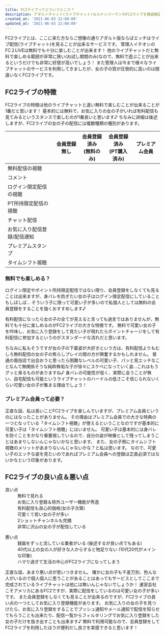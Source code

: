 ```yaml
---
title: FC2ライブってどういうところ？
description: アダルトチャット(ライブチャット)ならナンバーワンのFC2ライブを徹底解説！管理人オススメのポイントをわかりやすく解説しています♪無料で楽しめるアダルトチャットで今夜のおかずを探してみましょう☆
created_at: '2021-06-03 22:00:00'
updated_at: '2021-06-03 22:00:00'
---
```


FC2ライブとは、ここに来た方ならご想像の通りアダルト版ならばエッチはライブ配信(ライブチャット)を見ることが出来るサービスです。
管理人イチオシのFC２LIVEは無料でも十分に楽しむことが出来ます！
他のライブチャットだと無料で楽しめる範囲が非常に狭い(お試し期間のみ)なので、無料で遊ぶことが出来るというだけでも非常に好感が高いでしょう！
また管理人は今まで様々なライブチャットのサービスを利用してきましたが、女の子の質が圧倒的に高いのは間違いなくFC2ライブです。

## FC2ライブの特徴

FC2ライブの特徴は他のライブチャットと違い無料で楽しむことが出来ることが1番だと思います！
基本的には無料で、お気に入りの女の子がいれば有料配信も見てみるというスタンスで楽しむのが1番良いと思います♪
ちなみに詳細は後述しますが、FC2ライブの女の子の配信には複数種類の種別があります。

<div class="grs-nowrap-table">
<div class="grs-nowrap-table-slide">

|    |  会員登録無し  |  会員登録済み<br>(無料のみ)  |  会員登録済み<br>(PT購入済み)  |  プレミアム会員  |
| ---- | ---- | ---- |---- |---- |
|  無料配信の視聴  |  <b-icon icon="check-bold" />  |  <b-icon icon="check-bold" />  |  <b-icon icon="check-bold" />  |  <b-icon icon="check-bold" />  |
|  コメント  |  <b-icon icon="check-bold" />  |  <b-icon icon="check-bold" />  |  <b-icon icon="check-bold" />  |  <b-icon icon="check-bold" />  |
|  ログイン限定配信の視聴  |  <b-icon icon="minus-circle" />  |  <b-icon icon="check-bold" />  |  <b-icon icon="check-bold" />  |  <b-icon icon="check-bold" />  |
|  PT所持限定配信の視聴  |  <b-icon icon="minus-circle" />  |  <b-icon icon="minus-circle" />  |  <b-icon icon="check-bold" />  |  <b-icon icon="check-bold" />  |
|  チャット配信  |  <b-icon icon="minus-circle" />  |  <b-icon icon="check-bold" />  |  <b-icon icon="check-bold" />  |  <b-icon icon="check-bold" />  |
|  お気に入り配信登録/配信通知	  |  <b-icon icon="minus-circle" />  |  <b-icon icon="check-bold" />  |  <b-icon icon="check-bold" />  |  <b-icon icon="check-bold" />  |
|  プレミアムスタンプ  |  <b-icon icon="minus-circle" />  |  <b-icon icon="minus-circle" />  |  <b-icon icon="minus-circle" />  |  <b-icon icon="check-bold" />  |
|  タイムシフト視聴  |  <b-icon icon="minus-circle" />  |  <b-icon icon="minus-circle" />  |  <b-icon icon="minus-circle" />  |  <b-icon icon="check-bold" />  |

</div>
</div>

### 無料でも楽しめる？

ログイン限定やポイント所持限定配信ではない限り、会員登録をしなくても見ることは出来ますが、身バレを防ぎたい女の子はログイン限定配信にしていることもしばしば…
そういう子に限って可愛い子が多いので私個人としては無料の会員登録をすることを強くおすすめします♪

有料配信になったら女の子の全てが見えると言っても過言ではありませんが、無料でも十分に楽しめるのがFC2ライブの大きな特徴です。
無料で可愛い女の子を吟味し、お気に入り登録をして見たい子が現れたらポイントチャージをして有料配信に参加するというのがスタンダードな流れだと思います。

ちなみに私もそうですが女の子の下着姿が大好きという方は、有料配信よりもむしろ無料配信の女の子の焦らしプレイの間の方が興奮するかもしれません。
普通の風俗店で出会おうと思ったら困難なレベルの可愛い子、パッと見エッチなことなんて無関係そうな純粋無垢な子が徐々にスケベになっていく姿…これはもうグッと来るものがありますね♪
身バレの可能性が低く、実際に会うことが無い、自宅配信も可能というライブチャットのハードルの低さこそ信じられないくらい可愛い女の子が集まる理由でしょう！


### プレミアム会員って必要？

正直な話、私は長いことFC2ライブを楽しんでいますが、プレミアム会員というのにはなったことがありません。
その理由はプレミアム会員での大きな特典の一つとなっている「タイムシフト視聴」が使えるということなのですが基本的に可愛い子は「タイムシフト視聴」にはいません。
可愛い子は基本的には身バレを防ぐことをかなり重要視しているので、自分の姿が映像として残ってしまうことはあまりしないんじゃないかなと思います。
また、女の子側にタイムシフト視聴のメリットがあまりないんじゃないかな？と私は思います。
なので、可愛い子のエッチな姿を見たいのであればプレミアム会員への登録は正直必須ではないかなという印象があります。


## FC2ライブの良い点＆悪い点

<dl>
  <dt>良い点</dt>
  <dd>無料で見れる</dd>
  <dd>お気に入り登録＆除外ユーザー機能が秀逸</dd>
  <dd>有料配信も良心的価格(女の子次第)</dd>
  <dd>可愛くて若い女の子が多い</dd>
  <dd>2ショットチャンネルも完備</dd>
  <dd>非常に沢山の女の子が配信している</dd>
</dl>



<dl>
  <dt>悪い点</dt>
  <dd>
    録画をずっと流している業者がいる
    (後述するが良い点でもある)
  </dd>
  <dd>
    40代以上の女の人が好きな人からすると物足りない
    (10代20代がメインな印象)
  </dd>
  <dd>ハマり過ぎて生活の中心がFC2ライブになってしまう</dd>
</dl>


正直な話、あまり悪い点が思いつきません。
確かに女の子も千差万別、色んな人がいるので個人個人に思うことがあることはあってもサービスとしてここまで完成されているライブチャットは他には無いんじゃないでしょうか！
運営会社こそアメリカにあるFC2ですが、実際に配信をしているのは可愛い女の子が多いです。
また会員登録をしなくても見ることが出来るのですが、FC2ライブの良い点の一つとしてお気に入り登録機能があります。
お気に入りの女の子を見つけたら、お気に入り登録をすることでプッシュ通知やメール通知で配信を知らせてもらうことも出来たり、配信一覧からフィルタリングでお気に入り登録をした女の子だけを抜き出すことも出来ます♪
無料で利用可能なので、会員登録をしてFC2ライブを利用したほうが便利だし良さを実感できると思います！